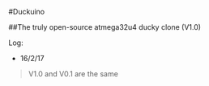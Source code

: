 #Duckuino

##The truly open-source atmega32u4 ducky clone (V1.0)

Log:

* 16/2/17

> V1.0 and V0.1 are the same

